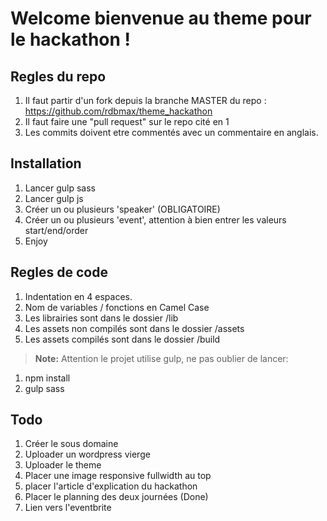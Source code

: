 
Welcome bienvenue au theme pour le hackathon !
====

Regles du repo
----

1. Il faut partir d'un fork depuis la branche MASTER du repo : https://github.com/rdbmax/theme_hackathon
2. Il faut faire une "pull request" sur le repo cité en 1
3. Les commits doivent etre commentés avec un commentaire en anglais.

Installation
----

1. Lancer gulp sass
2. Lancer gulp js
3. Créer un ou plusieurs 'speaker' (OBLIGATOIRE)
4. Créer un ou plusieurs  'event', attention à bien entrer les valeurs start/end/order
5. Enjoy



Regles de code
----

1. Indentation en 4 espaces.
2. Nom de variables / fonctions en Camel Case
3. Les librairies sont dans le dossier /lib
3. Les assets non compilés sont dans le dossier /assets
3. Les assets compilés sont dans le dossier /build

> **Note:**
Attention le projet utilise gulp, ne pas oublier de lancer:
1. npm install
2. gulp sass

Todo
-----

1. Créer le sous domaine
2. Uploader un wordpress vierge
3. Uploader le theme
4. Placer une image responsive fullwidth au top
5. placer l'article d'explication du hackathon
6. Placer le planning des deux journées (Done)
7. Lien vers l'eventbrite
